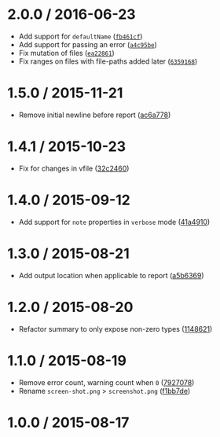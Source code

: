 <!--remark setext-->

<!--lint disable no-multiple-toplevel-headings -->

2.0.0 / 2016-06-23
==================

*   Add support for `defaultName` ([`fb461cf`](https://github.com/wooorm/vfile-reporter/commit/fb461cf))
*   Add support for passing an error ([`a4c95be`](https://github.com/wooorm/vfile-reporter/commit/a4c95be))
*   Fix mutation of files ([`ea22861`](https://github.com/wooorm/vfile-reporter/commit/ea22861))
*   Fix ranges on files with file-paths added later ([`6359168`](https://github.com/wooorm/vfile-reporter/commit/6359168))

1.5.0 / 2015-11-21
==================

*   Remove initial newline before report ([ac6a778](https://github.com/wooorm/vfile-reporter/commit/ac6a778))

1.4.1 / 2015-10-23
==================

*   Fix for changes in vfile ([32c2460](https://github.com/wooorm/vfile-reporter/commit/32c2460))

1.4.0 / 2015-09-12
==================

*   Add support for `note` properties in `verbose` mode ([41a4910](https://github.com/wooorm/vfile-reporter/commit/41a4910))

1.3.0 / 2015-08-21
==================

*   Add output location when applicable to report ([a5b6369](https://github.com/wooorm/vfile-reporter/commit/a5b6369))

1.2.0 / 2015-08-20
==================

*   Refactor summary to only expose non-zero types ([1148621](https://github.com/wooorm/vfile-reporter/commit/1148621))

1.1.0 / 2015-08-19
==================

*   Remove error count, warning count when `0` ([7927078](https://github.com/wooorm/vfile-reporter/commit/7927078))
*   Rename `screen-shot.png` > `screenshot.png` ([f1bb7de](https://github.com/wooorm/vfile-reporter/commit/f1bb7de))

1.0.0 / 2015-08-17
==================
